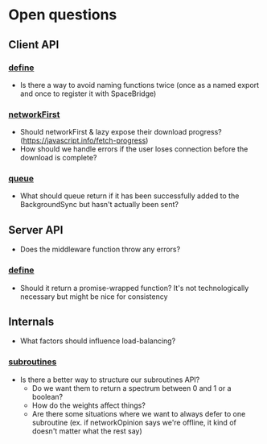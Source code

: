 # Open questions

## Client API

### [define](./client-signature.md#define)
* Is there a way to avoid naming functions twice (once as a named export and once to register it with SpaceBridge)

### [networkFirst](./client-signature.md#networkFirst)
* Should networkFirst & lazy expose their download progress? (https://javascript.info/fetch-progress)
* How should we handle errors if the user loses connection before the download is complete?

### [queue](./client-signature.md#queue)
* What should queue return if it has been successfully added to the BackgroundSync but hasn't actually been sent?


## Server API
* Does the middleware function throw any errors?

### [define](./server-signature.md#define)
* Should it return a promise-wrapped function? It's not technologically necessary but might be nice for consistency

## Internals
* What factors should influence load-balancing?

### [subroutines](./internals.md#subroutines)
* Is there a better way to structure our subroutines API? 
  - Do we want them to return a spectrum between 0 and 1 or a boolean? 
  - How do the weights affect things?
  - Are there some situations where we want to always defer to one subroutine (ex. if networkOpinion says we're offline, it kind of doesn't matter what the rest say)
